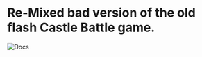 # Re-Mixed bad version of the old flash Castle Battle game.
![Docs](https://img.shields.io/badge/docs-0%25-blue.svg)
